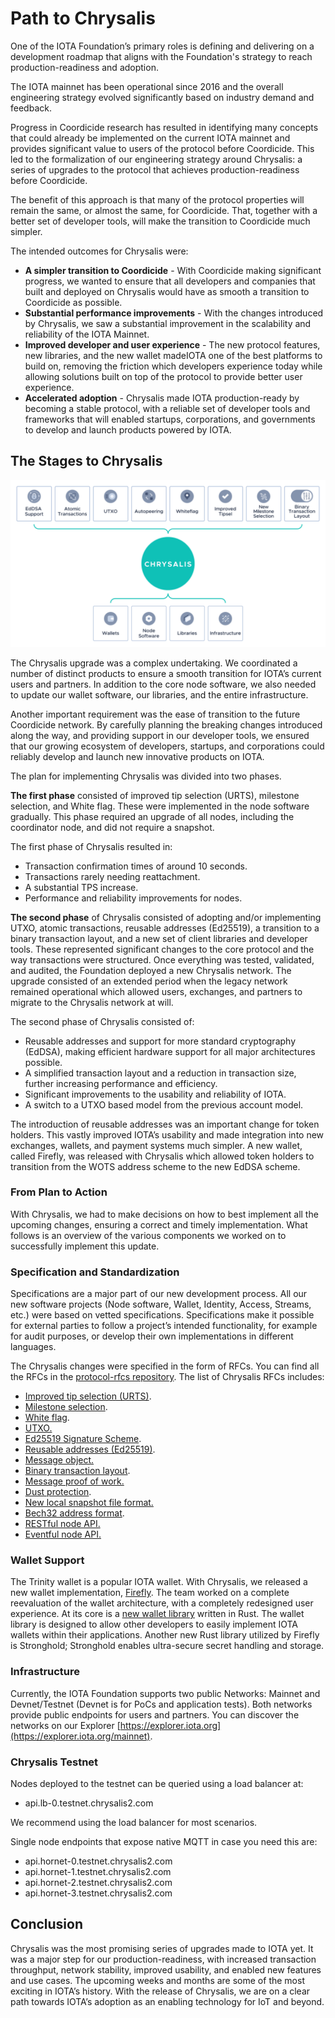 # Path to Chrysalis

One of the IOTA Foundation’s primary roles is defining and delivering on a development roadmap that aligns with the Foundation's strategy to reach production-readiness and adoption.

The IOTA mainnet has been operational since 2016 and the overall engineering strategy evolved significantly based on industry demand and feedback.

Progress in Coordicide research has resulted in identifying many concepts that could already be implemented on the current IOTA mainnet and provides significant value to users of the protocol before Coordicide. This led to the formalization of our engineering strategy around Chrysalis: a series of upgrades to the protocol that achieves production-readiness before Coordicide.

The benefit of this approach is that many of the protocol properties will remain the same, or almost the same, for Coordicide. That, together with a better set of developer tools, will make the transition to Coordicide much simpler.

The intended outcomes for Chrysalis were:

- **A simpler transition to Coordicide** - With Coordicide making significant progress, we wanted to ensure that all developers and companies that built and deployed on Chrysalis would have as smooth a transition to Coordicide as possible.
- **Substantial performance improvements** - With the changes introduced by Chrysalis, we saw a substantial improvement in the scalability and reliability of the IOTA Mainnet.
- **Improved developer and user experience** - The new protocol features, new libraries, and the new wallet madeIOTA one of the best platforms to build on, removing the friction which developers experience today while allowing solutions built on top of the protocol to provide better user experience.
- **Accelerated adoption** - Chrysalis made IOTA production-ready by becoming a stable protocol, with a reliable set of developer tools and frameworks that will enabled startups, corporations, and governments to develop and launch products powered by IOTA.

## The Stages to Chrysalis

![](/img/introduction/path_to_chrysalis/01.png)

The Chrysalis upgrade was a complex undertaking. We coordinated a number of distinct products to ensure a smooth transition for IOTA’s current users and partners. In addition to the core node software, we also needed to update our wallet software, our libraries, and the entire infrastructure.  

Another important requirement was the ease of transition to the future Coordicide network. By carefully planning the breaking changes introduced along the way, and providing support in our developer tools, we ensured that our growing ecosystem of developers, startups, and corporations could reliably develop and launch new innovative products on IOTA.  

The plan for implementing Chrysalis was divided into two phases.

**The first phase** consisted of improved tip selection (URTS), milestone selection, and White flag. These were implemented in the node software gradually. This phase required an upgrade of all nodes, including the coordinator node, and did not require a snapshot.  

The first phase of Chrysalis resulted in:

- Transaction confirmation times of around 10 seconds.
- Transactions rarely needing reattachment.
- A substantial TPS increase.
- Performance and reliability improvements for nodes.

**The second phase** of Chrysalis consisted of adopting and/or implementing UTXO, atomic transactions, reusable addresses (Ed25519), a transition to a binary transaction layout, and a new set of client libraries and developer tools. These represented significant changes to the core protocol and the way transactions were structured. Once everything was tested, validated, and audited, the Foundation deployed a new Chrysalis network. The upgrade consisted of an extended period when the legacy network remained operational which allowed users, exchanges, and partners to migrate to the Chrysalis network at will. 

The second phase of Chrysalis consisted of:

- Reusable addresses and support for more standard cryptography (EdDSA), making efficient hardware support for all major architectures possible.
- A simplified transaction layout and a reduction in transaction size, further increasing performance and efficiency.
- Significant improvements to the usability and reliability of IOTA.
- A switch to a UTXO based model from the previous account model.

The introduction of reusable addresses was an important change for token holders. This vastly improved IOTA’s usability and made integration into new exchanges, wallets, and payment systems much simpler. A new wallet, called Firefly, was released with Chrysalis which allowed token holders to transition from the WOTS address scheme to the new EdDSA scheme.  

### From Plan to Action

With Chrysalis, we had to make decisions on how to best implement all the upcoming changes, ensuring a correct and timely implementation. What follows is an overview of the various components we worked on to successfully implement this update.

### Specification and Standardization

Specifications are a major part of our new development process. All our new software projects (Node software, Wallet, Identity, Access, Streams, etc.) were based on vetted specifications. Specifications make it possible for external parties to follow a project’s intended functionality, for example for audit purposes, or develop their own implementations in different languages.

The Chrysalis changes were specified in the form of RFCs. You can find all the RFCs in the [protocol-rfcs repository](https://github.com/iotaledger/protocol-rfcs). The list of Chrysalis RFCs includes:

- [Improved tip selection (URTS)](https://github.com/luca-moser/protocol-rfcs/blob/rfc-urts-tip-sel/text/0008-weighted-uniform-random-tip-selection/0008-weighted-uniform-random-tip-selection.md).
- [Milestone selection](https://github.com/iotaledger/protocol-rfcs/blob/milestone-merkle-validation-chrysalis-pt-2/text/0012-milestone-merkle-validation/0012-milestone-merkle-validation.md).
- [White flag](https://github.com/thibault-martinez/protocol-rfcs/blob/rfc-white-flag/text/0005-white-flag/0005-white-flag.md).
- [UTXO.](https://github.com/hmoog/protocol-rfcs/blob/master/text/0011-utxo-model/0011-utxo-model.md)
- [Ed25519 Signature Scheme](https://github.com/iotaledger/protocol-rfcs/blob/ee07797acb5940b7dbb5c3411b184ccdc6afdbb1/text/0000-ed25519-signature-scheme/0000-ed25519-signature-scheme.md).
- [Reusable addresses (Ed25519)](https://github.com/Wollac/protocol-rfcs/blob/ed25519/text/0009-ed25519-signature-scheme/0009-ed25519-signature-scheme.md).
- [Message object.](https://github.com/GalRogozinski/protocol-rfcs/blob/message/text/0017-message/0017-message.md)
- [Binary transaction layout](https://github.com/luca-moser/protocol-rfcs/blob/signed-tx-payload/text/0000-transaction-payload/0000-transaction-payload.md).
- [Message proof of work.](https://github.com/Wollac/protocol-rfcs/blob/message-pow/text/0024-message-pow/0024-message-pow.md)
- [Dust protection](https://github.com/GalRogozinski/protocol-rfcs/blob/dust/text/0032-dust-protection/0032-dust-protection.md).
- [New local snapshot file format.](https://github.com/luca-moser/protocol-rfcs/blob/local-snapshot-file-format/text/0000-local-snapshot-file-format/0000-local-snapshot-file-format.md)
- [Bech32 address format](https://github.com/Wollac/protocol-rfcs/blob/bech32-address-format/text/0020-bech32-address-format/0020-bech32-address-format.md).
- [RESTful node API.](https://editor.swagger.io/?url=https://raw.githubusercontent.com/rufsam/protocol-rfcs/master/text/0026-rest-api/rest-api.yaml)
- [Eventful node API.](https://playground.asyncapi.io/?load=https://raw.githubusercontent.com/luca-moser/protocol-rfcs/rfc/node-event-api/text/0033-node-event-api/0033-node-event-api.yml)

### Wallet Support

The Trinity wallet is a popular IOTA wallet. With Chrysalis, we released a new wallet implementation, [Firefly](https://blog.iota.org/firefly-iota-next-generation-wallet-26bdd4d01510/). The team worked on a complete reevaluation of the wallet architecture, with a completely redesigned user experience. At its core is a [new wallet library](../libraries/wallet.md) written in Rust. The wallet library is designed to allow other developers to easily implement IOTA wallets within their applications. Another new Rust library utilized by Firefly is Stronghold; Stronghold enables ultra-secure secret handling and storage.  

### Infrastructure

Currently, the IOTA Foundation supports two public Networks: Mainnet and Devnet/Testnet (Devnet is for PoCs and application tests). Both networks provide public endpoints for users and partners. You can discover the networks on our Explorer [https://explorer.iota.org](https://explorer.iota.org/mainnet).  


### Chrysalis Testnet

Nodes deployed to the testnet can be queried using a load balancer at:

- api.lb-0.testnet.chrysalis2.com

We recommend using the load balancer for most scenarios.

Single node endpoints that expose native MQTT in case you need this are:

- api.hornet-0.testnet.chrysalis2.com
- api.hornet-1.testnet.chrysalis2.com
- api.hornet-2.testnet.chrysalis2.com
- api.hornet-3.testnet.chrysalis2.com

## Conclusion

Chrysalis was the most promising series of upgrades made to IOTA yet. It was a major step for our production-readiness, with increased transaction throughput, network stability, improved usability, and enabled new features and use cases. The upcoming weeks and months are some of the most exciting in IOTA’s history. With the release of Chrysalis, we are on a clear path towards IOTA’s adoption as an enabling technology for IoT and beyond.
